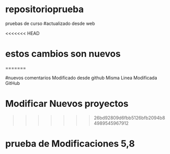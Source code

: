 # repositorioprueba
pruebas de curso
#actualizado desde web

<<<<<<< HEAD
#  estos cambios son nuevos
=======


#nuevos comentarios  Modificado desde github Misma Linea Modificada GitHub

# Modificar Nuevos proyectos 
>>>>>>> 26bd92809d6fbb5126bfb2094b84989545967912


# prueba de Modificaciones 5,8
